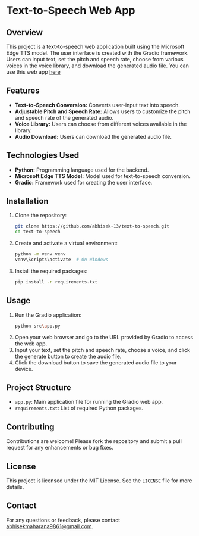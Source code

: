 # Text-to-Speech Web App

## Overview
This project is a text-to-speech web application built using the Microsoft Edge TTS model. The user interface is created with the Gradio framework. Users can input text, set the pitch and speech rate, choose from various voices in the voice library, and download the generated audio file.
You can use this web app [here](https://huggingface.co/spaces/peaceout13/Text_to_speech)

## Features
- **Text-to-Speech Conversion:** Converts user-input text into speech.
- **Adjustable Pitch and Speech Rate:** Allows users to customize the pitch and speech rate of the generated audio.
- **Voice Library:** Users can choose from different voices available in the library.
- **Audio Download:** Users can download the generated audio file.

## Technologies Used
- **Python:** Programming language used for the backend.
- **Microsoft Edge TTS Model:** Model used for text-to-speech conversion.
- **Gradio:** Framework used for creating the user interface.

## Installation
1. Clone the repository:
    ```bash
    git clone https://github.com/abhisek-13/text-to-speech.git
    cd text-to-speech

    ```
2. Create and activate a virtual environment:
    ```bash
    python -m venv venv
    venv\Scripts\activate  # On Windows
    ```
3. Install the required packages:
    ```bash
    pip install -r requirements.txt
    ```

## Usage
1. Run the Gradio application:
    ```bash
    python src\app.py
    ```
2. Open your web browser and go to the URL provided by Gradio to access the web app.
3. Input your text, set the pitch and speech rate, choose a voice, and click the generate button to create the audio file.
4. Click the download button to save the generated audio file to your device.

## Project Structure
- `app.py`: Main application file for running the Gradio web app.
- `requirements.txt`: List of required Python packages.

## Contributing
Contributions are welcome! Please fork the repository and submit a pull request for any enhancements or bug fixes.

## License
This project is licensed under the MIT License. See the `LICENSE` file for more details.

## Contact
For any questions or feedback, please contact [abhisekmaharana9861@gmail.com](abhisekmaharana9861@gmail.com).
